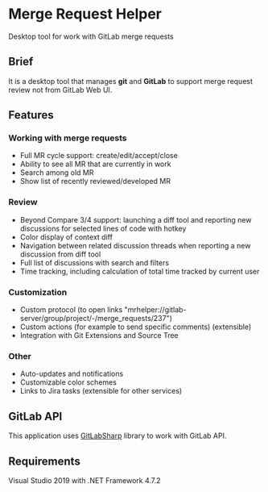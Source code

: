 # Merge Request Helper
Desktop tool for work with GitLab merge requests

## Brief
It is a desktop tool that manages **git** and **GitLab** to support merge request review not from GitLab Web UI.

## Features
### Working with merge requests
* Full MR cycle support: create/edit/accept/close
* Ability to see all MR that are currently in work
* Search among old MR
* Show list of recently reviewed/developed MR
### Review
* Beyond Compare 3/4 support: launching a diff tool and reporting new discussions for selected lines of code with hotkey
* Color display of context diff
* Navigation between related discussion threads when reporting a new discussion from diff tool
* Full list of discussions with search and filters
* Time tracking, including calculation of total time tracked by current user
### Customization
* Custom protocol (to open links "mrhelper://gitlab-server/group/project/-/merge_requests/237")
* Custom actions (for example to send specific comments) (extensible)
* Integration with Git Extensions and Source Tree
### Other
* Auto-updates and notifications
* Customizable color schemes
* Links to Jira tasks (extensible for other services)

## GitLab API
This application uses [GitLabSharp](https://github.com/denis-adamchuk/GitLabSharp) library to work with GitLab API.

## Requirements
Visual Studio 2019 with .NET Framework 4.7.2
